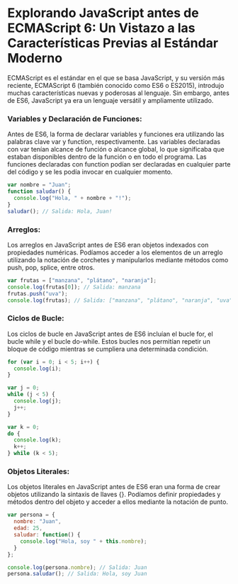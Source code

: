 # Explorando JavaScript antes de ECMAScript 6: Un Vistazo a las Características Previas al Estándar Moderno

ECMAScript es el estándar en el que se basa JavaScript, y su versión más reciente, ECMAScript 6 (también conocido como ES6 o ES2015), introdujo muchas características nuevas y
poderosas al lenguaje. Sin embargo, antes de ES6, JavaScript ya era un lenguaje versátil y ampliamente utilizado.

### Variables y Declaración de Funciones:
Antes de ES6, la forma de declarar variables y funciones era utilizando las palabras clave var y function, respectivamente. Las variables declaradas con var tenían alcance de función o alcance global, lo que significaba que estaban disponibles dentro de la función o en todo el programa. Las funciones declaradas con function podían ser declaradas en cualquier parte del código y se les podía invocar en cualquier momento.

``` javascript
var nombre = "Juan";
function saludar() {
  console.log("Hola, " + nombre + "!");
}
saludar(); // Salida: Hola, Juan!
``` 

### Arreglos:
Los arreglos en JavaScript antes de ES6 eran objetos indexados con propiedades numéricas. Podíamos acceder a los elementos de un 
arreglo utilizando la notación de corchetes y manipularlos mediante métodos como push, pop, splice, entre otros.


``` javascript
var frutas = ["manzana", "plátano", "naranja"];
console.log(frutas[0]); // Salida: manzana
frutas.push("uva");
console.log(frutas); // Salida: ["manzana", "plátano", "naranja", "uva"]
``` 


### Ciclos de Bucle:
Los ciclos de bucle en JavaScript antes de ES6 incluían el bucle for, el bucle while y el bucle do-while. Estos bucles nos permitían repetir un 
bloque de código mientras se cumpliera una determinada condición.

``` javascript
for (var i = 0; i < 5; i++) {
  console.log(i);
}

var j = 0;
while (j < 5) {
  console.log(j);
  j++;
}

var k = 0;
do {
  console.log(k);
  k++;
} while (k < 5);
``` 

### Objetos Literales:
Los objetos literales en JavaScript antes de ES6 eran una forma de crear objetos utilizando la sintaxis de llaves {}. Podíamos definir 
propiedades y métodos dentro del objeto y acceder a ellos mediante la notación de punto.

``` javascript
var persona = {
  nombre: "Juan",
  edad: 25,
  saludar: function() {
    console.log("Hola, soy " + this.nombre);
  }
};

console.log(persona.nombre); // Salida: Juan
persona.saludar(); // Salida: Hola, soy Juan
``` 

